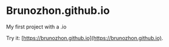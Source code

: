 # Brunozhon.github.io

My first project with a .io

Try it: [https://brunozhon.github.io](https://brunozhon.github.io).

